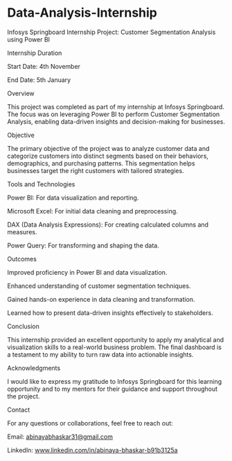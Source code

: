 # Data-Analysis-Internship
Infosys Springboard Internship
Project: Customer Segmentation Analysis using Power BI

Internship Duration

Start Date: 4th November

End Date: 5th January

Overview

This project was completed as part of my internship at Infosys Springboard. The focus was on leveraging Power BI to perform Customer Segmentation Analysis, enabling data-driven insights and decision-making for businesses.

Objective

The primary objective of the project was to analyze customer data and categorize customers into distinct segments based on their behaviors, demographics, and purchasing patterns. This segmentation helps businesses target the right customers with tailored strategies.

Tools and Technologies

Power BI: For data visualization and reporting.

Microsoft Excel: For initial data cleaning and preprocessing.

DAX (Data Analysis Expressions): For creating calculated columns and measures.

Power Query: For transforming and shaping the data.

Outcomes

Improved proficiency in Power BI and data visualization.

Enhanced understanding of customer segmentation techniques.

Gained hands-on experience in data cleaning and transformation.

Learned how to present data-driven insights effectively to stakeholders.

Conclusion

This internship provided an excellent opportunity to apply my analytical and visualization skills to a real-world business problem. The final dashboard is a testament to my ability to turn raw data into actionable insights.

Acknowledgments

I would like to express my gratitude to Infosys Springboard for this learning opportunity and to my mentors for their guidance and support throughout the project.

Contact

For any questions or collaborations, feel free to reach out:

Email: abinayabhaskar31@gmail.com

LinkedIn: www.linkedin.com/in/abinaya-bhaskar-b91b3125a


